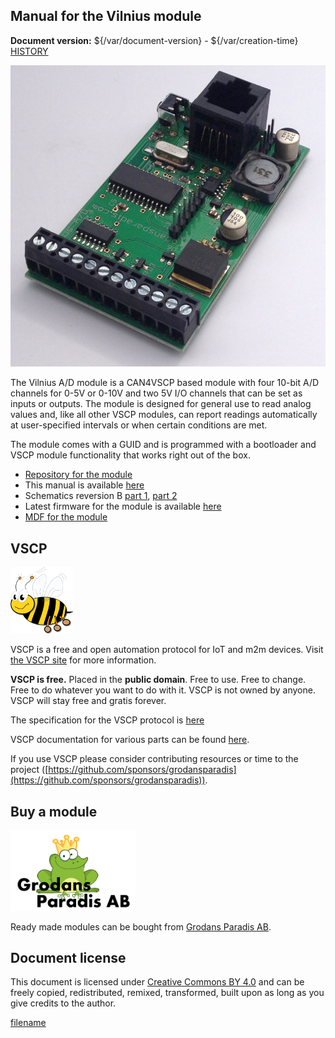 
## Manual for the Vilnius module

**Document version:** ${/var/document-version} - ${/var/creation-time}
[HISTORY](./history.md)


![Vilnius](./images/vilnius2_small.png)

The Vilnius A/D module is a CAN4VSCP based module with four 10-bit A/D channels for 0-5V or 0-10V and two 5V I/O channels that can be set as inputs or outputs. The module is designed for general use to read analog values and, like all other VSCP modules, can report readings automatically at user-specified intervals or when certain conditions are met.

The module comes with a GUID and is programmed with a bootloader and VSCP module functionality that works right out of the box.

* [Repository for the module](https://github.com/grodansparadis/can4vscp-vilnius)
* This manual is available [here](https://grodansparadis.github.io/can4vscp-vilnius/)
* Schematics reversion B [part 1](https://raw.githubusercontent.com/grodansparadis/can4vscp-vilnius/refs/heads/master/eagle/vilnius_sch1_rev_B.png), [part 2](https://raw.githubusercontent.com/grodansparadis/can4vscp-vilnius/refs/heads/master/eagle/vilnius_sch2_rev_B.png)
* Latest firmware for the module is available [here](https://github.com/grodansparadis/can4vscp-vilnius/tree/master/firmware)
* [MDF for the module](https://github.com/grodansparadis/can4vscp-vilnius/tree/master/mdf)


## VSCP

![VSCP logo](./images/logo_100.png)

VSCP is a free and open automation protocol for IoT and m2m devices. Visit [the VSCP site](https://www.vscp.org) for more information.

**VSCP is free.** Placed in the **public domain**. Free to use. Free to change. Free to do whatever you want to do with it. VSCP is not owned by anyone. VSCP will stay free and gratis forever.

The specification for the VSCP protocol is [here](https://docs.vscp.org) 

VSCP documentation for various parts can be found [here](https://docs.vscp.org/).

If you use VSCP please consider contributing resources or time to the project ([https://github.com/sponsors/grodansparadis](https://github.com/sponsors/grodansparadis)).

## Buy a module

<img src="./images/grodan_logo.png" alt="Grodans PAradis AB" width="200"/>

Ready made modules can be bought from [Grodans Paradis AB](https://www.grodansparadis.com).

## Document license

This document is licensed under [Creative Commons BY 4.0](https://creativecommons.org/licenses/by/4.0/) and can be freely copied, redistributed, remixed, transformed, built upon as long as you give credits to the author.



[filename](./bottom-copyright.md ':include')
